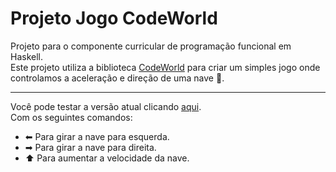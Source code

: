 # Projeto Jogo CodeWorld
Projeto para o componente curricular de programação funcional em Haskell.  
Este projeto utiliza a biblioteca [CodeWorld](https://code.world/haskell#) para criar um simples jogo onde controlamos a aceleração e direção de uma nave 🚀.  
***
Você pode testar a versão atual clicando [aqui](https://code.world/run.html?mode=haskell&dhash=Dk_nufu32VkbKfewjUGBBNA).  
Com os seguintes comandos:  
- ⬅ Para girar a nave para esquerda.
- ➡ Para girar a nave para direita.
- ⬆ Para aumentar a velocidade da nave.
